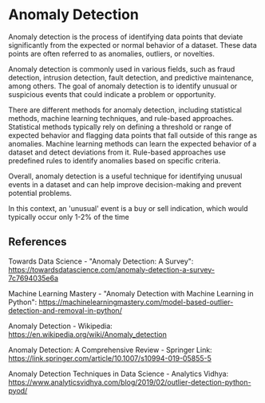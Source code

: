 # Anomaly Detection

Anomaly detection is the process of identifying data points that deviate significantly from the expected or normal
behavior of a dataset. These data points are often referred to as anomalies, outliers, or novelties.

Anomaly detection is commonly used in various fields, such as fraud detection, intrusion detection, fault detection, and
predictive maintenance, among others. The goal of anomaly detection is to identify unusual or suspicious events that
could indicate a problem or opportunity.

There are different methods for anomaly detection, including statistical methods, machine learning techniques, and
rule-based approaches. Statistical methods typically rely on defining a threshold or range of expected behavior and
flagging data points that fall outside of this range as anomalies. Machine learning methods can learn the expected
behavior of a dataset and detect deviations from it. Rule-based approaches use predefined rules to identify anomalies
based on specific criteria.

Overall, anomaly detection is a useful technique for identifying unusual  events in a dataset and can help
improve decision-making and prevent potential problems.

In this context, an 'unusual' event is a buy or sell indication, which would typically occur only 1-2% of the time 

## References

Towards Data Science - "Anomaly Detection: A Survey": 
https://towardsdatascience.com/anomaly-detection-a-survey-7c7694035e6a

Machine Learning Mastery - "Anomaly Detection with Machine Learning in Python": 
https://machinelearningmastery.com/model-based-outlier-detection-and-removal-in-python/

Anomaly Detection - Wikipedia: 
https://en.wikipedia.org/wiki/Anomaly_detection

Anomaly Detection: A Comprehensive Review - Springer Link: 
https://link.springer.com/article/10.1007/s10994-019-05855-5

Anomaly Detection Techniques in Data Science - Analytics Vidhya: 
https://www.analyticsvidhya.com/blog/2019/02/outlier-detection-python-pyod/
